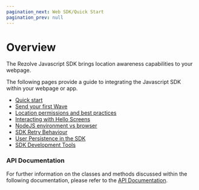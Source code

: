 ```yaml
---
pagination_next: Web SDK/Quick Start
pagination_prev: null
---
```


Overview
========

The Rezolve Javascript SDK brings location awareness capabilities to your webpage.

The following pages provide a guide to integrating the Javascript SDK within your webpage or app.

*   [Quick start](Quick%20Start.md)
*   [Send your first Wave](Send%20your%20first%20Wave.md)
*   [Location permissions and best practices](Location%20permissions%20and%20best%20practices.md)
*   [Interacting with Hello Screens](Interacting%20with%20Hello%20Screens.md)
*   [NodeJS environment vs browser](NodeJs%20environment%20vs%20browser.md)
*   [SDK Retry Behaviour](SDK%20retry%20behaviour.md)
*   [User Persistence in the SDK](User%20persistence%20in%20the%20SDK.md)
*   [SDK Development Tools](SDK%20development%20tools.md)

### API Documentation

For further information on the classes and methods discussed within the following documentation, please refer to the [API Documentation](https://bluedot-javascript-sdk-docs.bluedot.io/).